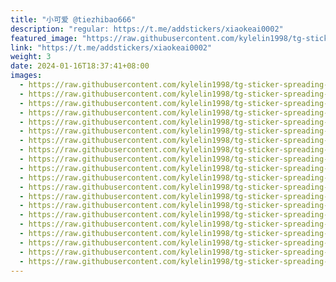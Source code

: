 ```yaml
---
title: "小可爱 @tiezhibao666"
description: "regular: https://t.me/addstickers/xiaokeai0002"
featured_image: "https://raw.githubusercontent.com/kylelin1998/tg-sticker-spreading-worldwide-images/main/img/1f4d4c73-5f7e-413b-97af-b6d72698a558.jpg"
link: "https://t.me/addstickers/xiaokeai0002"
weight: 3
date: 2024-01-16T18:37:41+08:00
images:
  - https://raw.githubusercontent.com/kylelin1998/tg-sticker-spreading-worldwide-images/main/img/1f4d4c73-5f7e-413b-97af-b6d72698a558.jpg
  - https://raw.githubusercontent.com/kylelin1998/tg-sticker-spreading-worldwide-images/main/img/c835a888-6cb6-4bb2-946e-8052f7786a92.jpg
  - https://raw.githubusercontent.com/kylelin1998/tg-sticker-spreading-worldwide-images/main/img/84455105-3e8d-4818-a2de-166674c4372c.jpg
  - https://raw.githubusercontent.com/kylelin1998/tg-sticker-spreading-worldwide-images/main/img/1ac64a9e-7b6b-4a54-92ea-88615f2e0b2e.jpg
  - https://raw.githubusercontent.com/kylelin1998/tg-sticker-spreading-worldwide-images/main/img/54e98dd7-1a99-4920-b4eb-7f184ce67032.jpg
  - https://raw.githubusercontent.com/kylelin1998/tg-sticker-spreading-worldwide-images/main/img/30f580de-87c0-4a62-b919-58623c1ac4a2.jpg
  - https://raw.githubusercontent.com/kylelin1998/tg-sticker-spreading-worldwide-images/main/img/3d3589b2-ce19-455f-9dd7-e097d47a11b2.jpg
  - https://raw.githubusercontent.com/kylelin1998/tg-sticker-spreading-worldwide-images/main/img/fe392988-2cae-4c65-91f3-de36127b62eb.jpg
  - https://raw.githubusercontent.com/kylelin1998/tg-sticker-spreading-worldwide-images/main/img/b6c801d6-edfd-4ae8-8ace-34d5b397525b.jpg
  - https://raw.githubusercontent.com/kylelin1998/tg-sticker-spreading-worldwide-images/main/img/c4fc61b8-6b1f-4d0a-980f-0402b33f64f6.jpg
  - https://raw.githubusercontent.com/kylelin1998/tg-sticker-spreading-worldwide-images/main/img/b5323f6a-e8d3-4814-b1dc-803100f30b25.jpg
  - https://raw.githubusercontent.com/kylelin1998/tg-sticker-spreading-worldwide-images/main/img/0b49b5cf-7a58-4092-b28a-c0b541128732.jpg
  - https://raw.githubusercontent.com/kylelin1998/tg-sticker-spreading-worldwide-images/main/img/4c65c8dc-312c-4c0a-b2e1-0242a6342aa9.jpg
  - https://raw.githubusercontent.com/kylelin1998/tg-sticker-spreading-worldwide-images/main/img/e70b2128-6442-41ee-a439-5c1f1278ade5.jpg
  - https://raw.githubusercontent.com/kylelin1998/tg-sticker-spreading-worldwide-images/main/img/dd5500b5-5593-480c-9811-c0a69211296f.jpg
  - https://raw.githubusercontent.com/kylelin1998/tg-sticker-spreading-worldwide-images/main/img/bc2f82e0-5799-45de-b9b4-1e8f80c1a9b5.jpg
  - https://raw.githubusercontent.com/kylelin1998/tg-sticker-spreading-worldwide-images/main/img/a8773689-d638-4124-8947-0409963b6d1b.jpg
  - https://raw.githubusercontent.com/kylelin1998/tg-sticker-spreading-worldwide-images/main/img/c9bef8e4-1d7c-4f3b-95c9-79fb3d320102.jpg
  - https://raw.githubusercontent.com/kylelin1998/tg-sticker-spreading-worldwide-images/main/img/83ec0179-a8fd-491a-b815-a406f327a4a1.jpg
  - https://raw.githubusercontent.com/kylelin1998/tg-sticker-spreading-worldwide-images/main/img/a3c01d8b-cec4-4323-8b0b-f405e06783a9.jpg
---
```

